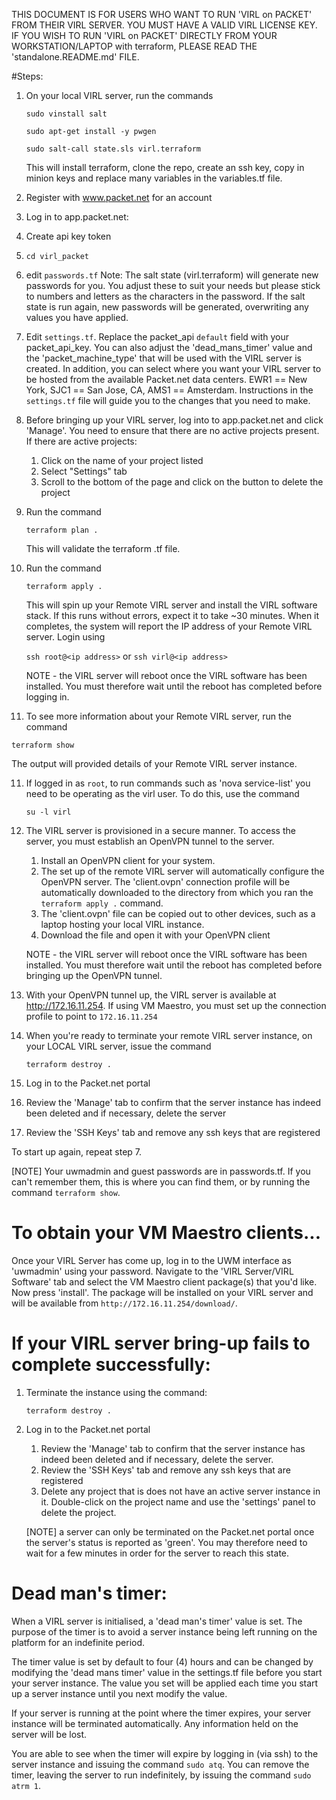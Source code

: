 THIS DOCUMENT IS FOR USERS WHO WANT TO RUN 'VIRL on PACKET' FROM THEIR VIRL SERVER. YOU MUST HAVE A VALID VIRL LICENSE KEY. IF YOU WISH TO RUN 'VIRL on PACKET' DIRECTLY FROM YOUR WORKSTATION/LAPTOP with terraform, PLEASE READ THE 'standalone.README.md' FILE.

#Steps:

1. On your local VIRL server, run the commands

   `sudo vinstall salt`
   
   `sudo apt-get install -y pwgen`
   
   `sudo salt-call state.sls virl.terraform`
   
   This will install terraform, clone the repo, create an ssh key, copy in minion keys and replace many variables in the variables.tf file.
   
2. Register with www.packet.net for an account

3. Log in to app.packet.net:
  3. Create api key token

4. `cd virl_packet`

5. edit `passwords.tf` Note: The salt state (virl.terraform) will generate new passwords for you. You adjust these to suit your needs but please stick to numbers and letters as the characters in the password. If the salt state is run again, new passwords will be generated, overwriting any values you have applied. 

6. Edit `settings.tf`. Replace the packet_api `default` field with your packet_api_key. You can also adjust the 'dead_mans_timer' value and the 'packet_machine_type' that will be used with the VIRL server is created. In addition, you can select where you want your VIRL server to be hosted from the available Packet.net data centers. EWR1 == New York, SJC1 == San Jose, CA, AMS1 == Amsterdam. Instructions in the `settings.tf` file will guide you to the changes that you need to make.

7. Before bringing up your VIRL server, log into to app.packet.net and click 'Manage'. You need to ensure that there are no active projects present. If there are active projects:

    1. Click on the name of your project listed
    2. Select "Settings" tab
    3. Scroll to the bottom of the page and click on the button to delete the project

8. Run the command 

   `terraform plan .`
   
   This will validate the terraform .tf file.
   
9. Run the command 

   `terraform apply .`     
   
   This will spin up your Remote VIRL server and install the VIRL software stack. If this runs without errors, expect it to take ~30 minutes. When it completes, the system will report the IP address of your Remote VIRL server. Login using
   
    `ssh root@<ip address>` or `ssh virl@<ip address>`
    
    NOTE - the VIRL server will reboot once the VIRL software has been installed. You must therefore wait until the reboot has completed before logging in.

10. To see more information about your Remote VIRL server, run the command 

   `terraform show` 
   
   The output will provided details of your Remote VIRL server instance.


11. If logged in as `root`, to run commands such as 'nova service-list' you need to be operating as the virl user. To do this, use the command
 
    `su -l virl`

12. The VIRL server is provisioned in a secure manner. To access the server, you must establish an OpenVPN tunnel to the server.
    1. Install an OpenVPN client for your system.
    2. The set up of the remote VIRL server will automatically configure the OpenVPN server. The 'client.ovpn' connection profile will be automatically downloaded to the directory from which you ran the `terraform apply .` command. 
    3. The 'client.ovpn' file can be copied out to other devices, such as a laptop hosting your local VIRL instance.
    4. Download the file and open it with your OpenVPN client
   
    NOTE - the VIRL server will reboot once the VIRL software has been installed. You must therefore wait until the reboot has completed before bringing up the OpenVPN tunnel.
    
13. With your OpenVPN tunnel up, the VIRL server is available at http://172.16.11.254.
    If using VM Maestro, you must set up the connection profile to point to `172.16.11.254`

14. When you're ready to terminate your remote VIRL server instance, on your LOCAL VIRL server, issue the command 
 
    `terraform destroy .`

15. Log in to the Packet.net portal
   1. Review the 'Manage' tab to confirm that the server instance has indeed been deleted and if necessary, delete the server
   2. Review the 'SSH Keys' tab and remove any ssh keys that are registered

To start up again, repeat step 7.

[NOTE] Your uwmadmin and guest passwords are in passwords.tf. If you can't remember them, this is where you can find them, or by running the command `terraform show`.

# To obtain your VM Maestro clients...
Once your VIRL Server has come up, log in to the UWM interface as 'uwmadmin' using your password. Navigate to the 'VIRL Server/VIRL Software' tab and select the VM Maestro client package(s) that you'd like. Now press 'install'. The package will be installed on your VIRL server and will be available from `http://172.16.11.254/download/`.

# If your VIRL server bring-up fails to complete successfully:

1. Terminate the instance using the command:

   `terraform destroy .`

2. Log in to the Packet.net portal
   1. Review the 'Manage' tab to confirm that the server instance has indeed been deleted and if necessary, delete the server.
   2. Review the 'SSH Keys' tab and remove any ssh keys that are registered
   3. Delete any project that is does not have an active server instance in it. Double-click on the project name and use the 'settings' panel to delete the project.
    
   [NOTE] a server can only be terminated on the Packet.net portal once the server's status is reported as 'green'. You may therefore need to wait for a few minutes in order for the server to reach this state.

# Dead man's timer:

When a VIRL server is initialised, a 'dead man's timer' value is set. The purpose of the timer is to avoid a server instance being left running on the platform for an indefinite period. 

The timer value is set by default to four (4) hours and can be changed by modifying the 'dead mans timer' value in the settings.tf file before you start your server instance. The value you set will be applied each time you start up a server instance until you next modify the value.

If your server is running at the point where the timer expires, your server instance will be terminated automatically. Any information held on the server will be lost.

You are able to see when the timer will expire by logging in (via ssh) to the server instance and issuing the command `sudo atq`. You can remove the timer, leaving the server to run indefinitely, by issuing the command `sudo atrm 1`.
